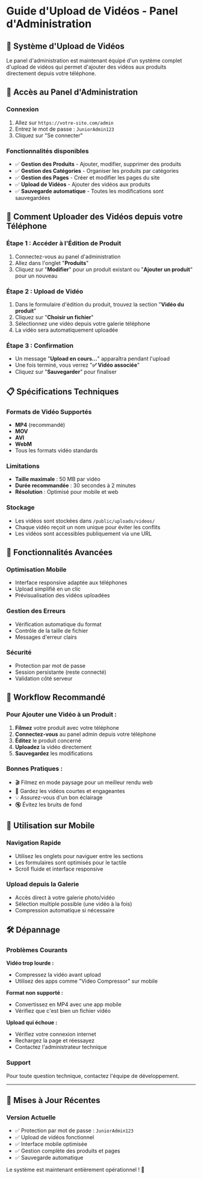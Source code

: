 # Guide d'Upload de Vidéos - Panel d'Administration

## 🎥 Système d'Upload de Vidéos

Le panel d'administration est maintenant équipé d'un système complet d'upload de vidéos qui permet d'ajouter des vidéos aux produits directement depuis votre téléphone.

## 🔐 Accès au Panel d'Administration

### Connexion
1. Allez sur `https://votre-site.com/admin`
2. Entrez le mot de passe : `JuniorAdmin123`
3. Cliquez sur "Se connecter"

### Fonctionnalités disponibles
- ✅ **Gestion des Produits** - Ajouter, modifier, supprimer des produits
- ✅ **Gestion des Catégories** - Organiser les produits par catégories  
- ✅ **Gestion des Pages** - Créer et modifier les pages du site
- ✅ **Upload de Vidéos** - Ajouter des vidéos aux produits
- ✅ **Sauvegarde automatique** - Toutes les modifications sont sauvegardées

## 📱 Comment Uploader des Vidéos depuis votre Téléphone

### Étape 1 : Accéder à l'Édition de Produit
1. Connectez-vous au panel d'administration
2. Allez dans l'onglet "**Produits**"
3. Cliquez sur "**Modifier**" pour un produit existant ou "**Ajouter un produit**" pour un nouveau

### Étape 2 : Upload de Vidéo
1. Dans le formulaire d'édition du produit, trouvez la section "**Vidéo du produit**"
2. Cliquez sur "**Choisir un fichier**" 
3. Sélectionnez une vidéo depuis votre galerie téléphone
4. La vidéo sera automatiquement uploadée

### Étape 3 : Confirmation
- Un message "**Upload en cours...**" apparaîtra pendant l'upload
- Une fois terminé, vous verrez "**✅ Vidéo associée**"
- Cliquez sur "**Sauvegarder**" pour finaliser

## 📋 Spécifications Techniques

### Formats de Vidéo Supportés
- **MP4** (recommandé)
- **MOV** 
- **AVI**
- **WebM**
- Tous les formats vidéo standards

### Limitations
- **Taille maximale** : 50 MB par vidéo
- **Durée recommandée** : 30 secondes à 2 minutes
- **Résolution** : Optimisé pour mobile et web

### Stockage
- Les vidéos sont stockées dans `/public/uploads/videos/`
- Chaque vidéo reçoit un nom unique pour éviter les conflits
- Les vidéos sont accessibles publiquement via une URL

## 🔧 Fonctionnalités Avancées

### Optimisation Mobile
- Interface responsive adaptée aux téléphones
- Upload simplifié en un clic
- Prévisualisation des vidéos uploadées

### Gestion des Erreurs
- Vérification automatique du format
- Contrôle de la taille de fichier
- Messages d'erreur clairs

### Sécurité
- Protection par mot de passe
- Session persistante (reste connecté)
- Validation côté serveur

## 📝 Workflow Recommandé

### Pour Ajouter une Vidéo à un Produit :
1. **Filmez** votre produit avec votre téléphone
2. **Connectez-vous** au panel admin depuis votre téléphone
3. **Éditez** le produit concerné
4. **Uploadez** la vidéo directement
5. **Sauvegardez** les modifications

### Bonnes Pratiques :
- 🎬 Filmez en mode paysage pour un meilleur rendu web
- 📏 Gardez les vidéos courtes et engageantes
- 💡 Assurez-vous d'un bon éclairage
- 🔇 Évitez les bruits de fond

## 🚀 Utilisation sur Mobile

### Navigation Rapide
- Utilisez les onglets pour naviguer entre les sections
- Les formulaires sont optimisés pour le tactile
- Scroll fluide et interface responsive

### Upload depuis la Galerie
- Accès direct à votre galerie photo/vidéo
- Sélection multiple possible (une vidéo à la fois)
- Compression automatique si nécessaire

## 🛠️ Dépannage

### Problèmes Courants

**Vidéo trop lourde :**
- Compressez la vidéo avant upload
- Utilisez des apps comme "Video Compressor" sur mobile

**Format non supporté :**
- Convertissez en MP4 avec une app mobile
- Vérifiez que c'est bien un fichier vidéo

**Upload qui échoue :**
- Vérifiez votre connexion internet
- Rechargez la page et réessayez
- Contactez l'administrateur technique

### Support
Pour toute question technique, contactez l'équipe de développement.

---

## 🔄 Mises à Jour Récentes

### Version Actuelle
- ✅ Protection par mot de passe : `JuniorAdmin123`
- ✅ Upload de vidéos fonctionnel
- ✅ Interface mobile optimisée
- ✅ Gestion complète des produits et pages
- ✅ Sauvegarde automatique

Le système est maintenant entièrement opérationnel ! 🎉